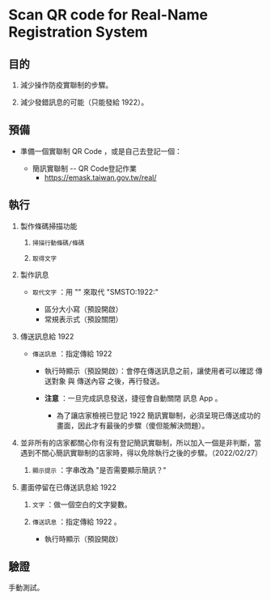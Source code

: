 # Scan QR code for Real-Name Registration System


## 目的


1. 減少操作防疫實聯制的步驟。

1. 減少發錯訊息的可能（只能發給 1922）。


## 預備


* 準備一個實聯制 QR Code ，或是自己去登記一個：

  * 簡訊實聯制 -- QR Code登記作業
    * https://emask.taiwan.gov.tw/real/


## 執行


1. 製作條碼掃描功能

    1. `掃描行動條碼/條碼`

    1. `取得文字`


1. 製作訊息

    * `取代文字` ：用 "" 來取代 "SMSTO:1922:"

      * 區分大小寫（預設開啟）
      * 常規表示式（預設關閉）


1. 傳送訊息給 1922 

    * `傳送訊息` ：指定傳給 1922

      * 執行時顯示（預設開啟）：會停在傳送訊息之前，讓使用者可以確認 傳送對象 與 傳送內容 之後，再行發送。

      * **注意** ：一旦完成訊息發送，捷徑會自動關閉 訊息 App 。

        * 為了讓店家檢視已登記 1922 簡訊實聯制，必須呈現已傳送成功的畫面，因此才有最後的步驟（傻但能解決問題）。


1. 並非所有的店家都關心你有沒有登記簡訊實聯制，所以加入一個是非判斷，當遇到不關心簡訊實聯制的店家時，得以免除執行之後的步驟。（2022/02/27）

   1. `顯示提示` ：字串改為 "是否需要顯示簡訊？"


1. 畫面停留在已傳送訊息給 1922 

    1. `文字` ：做一個空白的文字變數。

    1. `傳送訊息` ：指定傳給 1922 。

       * 執行時顯示（預設開啟）


## 驗證


手動測試。